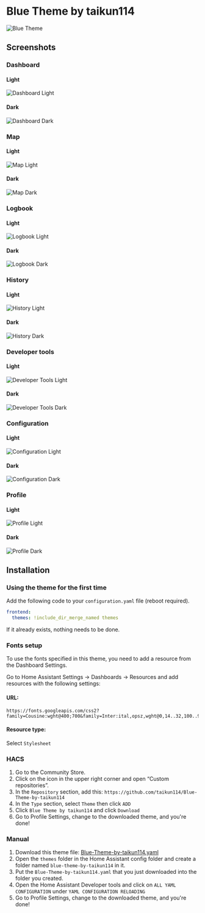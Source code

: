 # Blue Theme by taikun114
![Blue Theme](https://raw.githubusercontent.com/taikun114/Blue-Theme-by-taikun114/main/docs/Blue%20Theme.png)

## Screenshots

### Dashboard
#### Light
![Dashboard Light](https://raw.githubusercontent.com/taikun114/Blue-Theme-by-taikun114/main/docs/Dashboard%20Light.png)

#### Dark
![Dashboard Dark](https://raw.githubusercontent.com/taikun114/Blue-Theme-by-taikun114/main/docs/Dashboard%20Dark.png)

### Map

#### Light
![Map Light](https://raw.githubusercontent.com/taikun114/Blue-Theme-by-taikun114/main/docs/Map%20Light.png)

#### Dark
![Map Dark](https://raw.githubusercontent.com/taikun114/Blue-Theme-by-taikun114/main/docs/Map%20Dark.png)

### Logbook

#### Light
![Logbook Light](https://raw.githubusercontent.com/taikun114/Blue-Theme-by-taikun114/main/docs/Logbook%20Light.png)

#### Dark
![Logbook Dark](https://raw.githubusercontent.com/taikun114/Blue-Theme-by-taikun114/main/docs/Logbook%20Dark.png)

### History

#### Light
![History Light](https://raw.githubusercontent.com/taikun114/Blue-Theme-by-taikun114/main/docs/History%20Light.png)

#### Dark
![History Dark](https://raw.githubusercontent.com/taikun114/Blue-Theme-by-taikun114/main/docs/History%20Dark.png)

### Developer tools

#### Light
![Developer Tools Light](https://raw.githubusercontent.com/taikun114/Blue-Theme-by-taikun114/main/docs/Developer%20Tools%20Light.png)

#### Dark
![Developer Tools Dark](https://raw.githubusercontent.com/taikun114/Blue-Theme-by-taikun114/main/docs/Developer%20Tools%20Dark.png)

### Configuration

#### Light
![Configuration Light](https://raw.githubusercontent.com/taikun114/Blue-Theme-by-taikun114/main/docs/Configuration%20Light.png)

#### Dark
![Configuration Dark](https://raw.githubusercontent.com/taikun114/Blue-Theme-by-taikun114/main/docs/Configuration%20Dark.png)

### Profile

#### Light
![Profile Light](https://raw.githubusercontent.com/taikun114/Blue-Theme-by-taikun114/main/docs/Profile%20Light.png)

#### Dark
![Profile Dark](https://raw.githubusercontent.com/taikun114/Blue-Theme-by-taikun114/main/docs/Profile%20Dark.png)

## Installation

### Using the theme for the first time

Add the following code to your `configuration.yaml` file (reboot required).

```yaml
frontend:
  themes: !include_dir_merge_named themes
```
If it already exists, nothing needs to be done.

### Fonts setup
To use the fonts specified in this theme, you need to add a resource from the Dashboard Settings.

Go to Home Assistant Settings -> Dashboards -> Resources and add resources with the following settings:

#### URL:
```
https://fonts.googleapis.com/css2?family=Cousine:wght@400;700&family=Inter:ital,opsz,wght@0,14..32,100..900;1,14..32,100..900&family=Noto+Sans+JP:wght@100..900
```

#### Resource type:
Select `Stylesheet`

### HACS

1. Go to the Community Store.
2. Click on the icon in the upper right corner and open “Custom repositories”.
3. In the `Repository` section, add this: `https://github.com/taikun114/Blue-Theme-by-taikun114`
4. In the `Type` section, select `Theme` then click `ADD`
5. Click `Blue Theme by taikun114` and click `Download`
6. Go to Profile Settings, change to the downloaded theme, and you're done!

### Manual

1. Download this theme file: [Blue-Theme-by-taikun114.yaml](https://raw.githubusercontent.com/taikun114/Blue-Theme-by-taikun114/main/themes/Blue-Theme-by-taikun114.yaml)
2. Open the `themes` folder in the Home Assistant config folder and create a folder named `blue-theme-by-taikun114` in it.
3. Put the `Blue-Theme-by-taikun114.yaml` that you just downloaded into the folder you created.
4. Open the Home Assistant Developer tools and click on `ALL YAML CONFIGURATION` under `YAML CONFIGURATION RELOADING`
5. Go to Profile Settings, change to the downloaded theme, and you're done!

